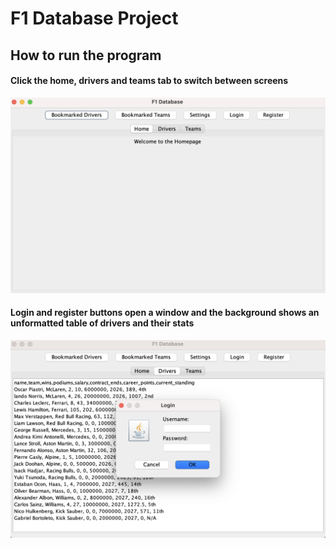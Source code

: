 # F1 Database Project
## How to run the program
#### Click the home, drivers and teams tab to switch between screens
![Sample Image](./img/program_pic.png)
#### Login and register buttons open a window and the background shows an unformatted table of drivers and their stats
![Sample Image](./img/program_pic2.png)